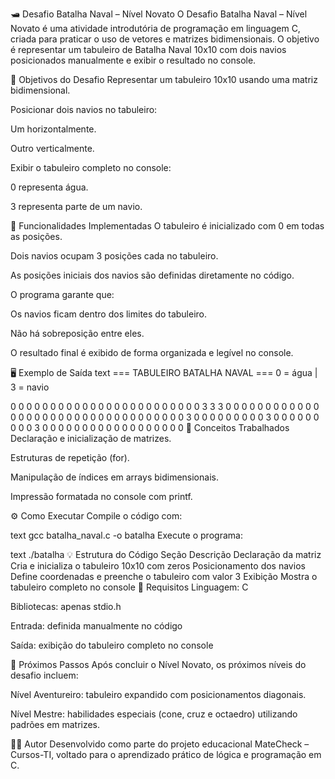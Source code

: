 🛥️ Desafio Batalha Naval – Nível Novato
O Desafio Batalha Naval – Nível Novato é uma atividade introdutória de programação em linguagem C, criada para praticar o uso de vetores e matrizes bidimensionais.
O objetivo é representar um tabuleiro de Batalha Naval 10x10 com dois navios posicionados manualmente e exibir o resultado no console.

🎯 Objetivos do Desafio
Representar um tabuleiro 10x10 usando uma matriz bidimensional.

Posicionar dois navios no tabuleiro:

Um horizontalmente.

Outro verticalmente.

Exibir o tabuleiro completo no console:

0 representa água.

3 representa parte de um navio.

🧩 Funcionalidades Implementadas
O tabuleiro é inicializado com 0 em todas as posições.

Dois navios ocupam 3 posições cada no tabuleiro.

As posições iniciais dos navios são definidas diretamente no código.

O programa garante que:

Os navios ficam dentro dos limites do tabuleiro.

Não há sobreposição entre eles.

O resultado final é exibido de forma organizada e legível no console.

🖥️ Exemplo de Saída
text
=== TABULEIRO BATALHA NAVAL ===
0 = água | 3 = navio

0 0 0 0 0 0 0 0 0 0
0 0 0 0 0 0 0 0 0 0
0 0 0 0 3 3 3 0 0 0
0 0 0 0 0 0 0 0 0 0
0 0 0 0 0 0 0 0 0 0
0 0 0 0 0 0 0 0 0 0
0 3 0 0 0 0 0 0 0 0
0 3 0 0 0 0 0 0 0 0
0 3 0 0 0 0 0 0 0 0
0 0 0 0 0 0 0 0 0 0
🧠 Conceitos Trabalhados
Declaração e inicialização de matrizes.

Estruturas de repetição (for).

Manipulação de índices em arrays bidimensionais.

Impressão formatada no console com printf.

⚙️ Como Executar
Compile o código com:

text
gcc batalha_naval.c -o batalha
Execute o programa:

text
./batalha
💡 Estrutura do Código
Seção	Descrição
Declaração da matriz	Cria e inicializa o tabuleiro 10x10 com zeros
Posicionamento dos navios	Define coordenadas e preenche o tabuleiro com valor 3
Exibição	Mostra o tabuleiro completo no console
🧾 Requisitos
Linguagem: C

Bibliotecas: apenas stdio.h

Entrada: definida manualmente no código

Saída: exibição do tabuleiro completo no console

🚀 Próximos Passos
Após concluir o Nível Novato, os próximos níveis do desafio incluem:

Nível Aventureiro: tabuleiro expandido com posicionamentos diagonais.

Nível Mestre: habilidades especiais (cone, cruz e octaedro) utilizando padrões em matrizes.

👩‍💻 Autor
Desenvolvido como parte do projeto educacional MateCheck – Cursos-TI, voltado para o aprendizado prático de lógica e programação em C.